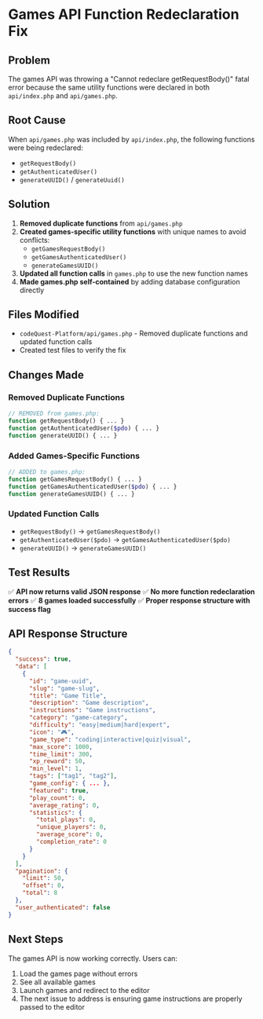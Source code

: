 # Games API Function Redeclaration Fix

## Problem

The games API was throwing a "Cannot redeclare getRequestBody()" fatal error because the same utility functions were declared in both `api/index.php` and `api/games.php`.

## Root Cause

When `api/games.php` was included by `api/index.php`, the following functions were being redeclared:

- `getRequestBody()`
- `getAuthenticatedUser()`
- `generateUUID()` / `generateUuid()`

## Solution

1. **Removed duplicate functions** from `api/games.php`
2. **Created games-specific utility functions** with unique names to avoid conflicts:
   - `getGamesRequestBody()`
   - `getGamesAuthenticatedUser()`
   - `generateGamesUUID()`
3. **Updated all function calls** in `games.php` to use the new function names
4. **Made games.php self-contained** by adding database configuration directly

## Files Modified

- `codeQuest-Platform/api/games.php` - Removed duplicate functions and updated function calls
- Created test files to verify the fix

## Changes Made

### Removed Duplicate Functions

```php
// REMOVED from games.php:
function getRequestBody() { ... }
function getAuthenticatedUser($pdo) { ... }
function generateUUID() { ... }
```

### Added Games-Specific Functions

```php
// ADDED to games.php:
function getGamesRequestBody() { ... }
function getGamesAuthenticatedUser($pdo) { ... }
function generateGamesUUID() { ... }
```

### Updated Function Calls

- `getRequestBody()` → `getGamesRequestBody()`
- `getAuthenticatedUser($pdo)` → `getGamesAuthenticatedUser($pdo)`
- `generateUUID()` → `generateGamesUUID()`

## Test Results

✅ **API now returns valid JSON response**
✅ **No more function redeclaration errors**
✅ **8 games loaded successfully**
✅ **Proper response structure with success flag**

## API Response Structure

```json
{
  "success": true,
  "data": [
    {
      "id": "game-uuid",
      "slug": "game-slug",
      "title": "Game Title",
      "description": "Game description",
      "instructions": "Game instructions",
      "category": "game-category",
      "difficulty": "easy|medium|hard|expert",
      "icon": "🎮",
      "game_type": "coding|interactive|quiz|visual",
      "max_score": 1000,
      "time_limit": 300,
      "xp_reward": 50,
      "min_level": 1,
      "tags": ["tag1", "tag2"],
      "game_config": { ... },
      "featured": true,
      "play_count": 0,
      "average_rating": 0,
      "statistics": {
        "total_plays": 0,
        "unique_players": 0,
        "average_score": 0,
        "completion_rate": 0
      }
    }
  ],
  "pagination": {
    "limit": 50,
    "offset": 0,
    "total": 8
  },
  "user_authenticated": false
}
```

## Next Steps

The games API is now working correctly. Users can:

1. Load the games page without errors
2. See all available games
3. Launch games and redirect to the editor
4. The next issue to address is ensuring game instructions are properly passed to the editor
